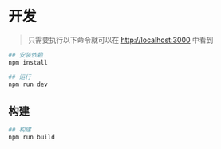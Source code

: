# 开发

> 只需要执行以下命令就可以在 <http://localhost:3000> 中看到

```bash
## 安装依赖
npm install

## 运行
npm run dev
```

## 构建

```bash
## 构建
npm run build
```
